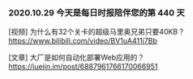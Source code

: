### 2020.10.29 今天是每日时报陪伴您的第 440 天

[视频] 为什么有32个关卡的超级马里奥兄弟只要40KB？<https://www.bilibili.com/video/BV1uA411j7Bb>

[文章] 大厂是如何自动化部署Web应用的？<https://juejin.im/post/6887961766170066951>


